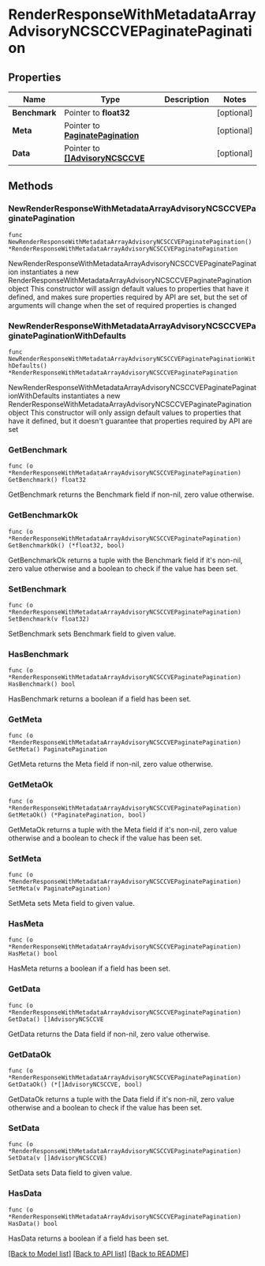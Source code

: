 # RenderResponseWithMetadataArrayAdvisoryNCSCCVEPaginatePagination

## Properties

Name | Type | Description | Notes
------------ | ------------- | ------------- | -------------
**Benchmark** | Pointer to **float32** |  | [optional] 
**Meta** | Pointer to [**PaginatePagination**](PaginatePagination.md) |  | [optional] 
**Data** | Pointer to [**[]AdvisoryNCSCCVE**](AdvisoryNCSCCVE.md) |  | [optional] 

## Methods

### NewRenderResponseWithMetadataArrayAdvisoryNCSCCVEPaginatePagination

`func NewRenderResponseWithMetadataArrayAdvisoryNCSCCVEPaginatePagination() *RenderResponseWithMetadataArrayAdvisoryNCSCCVEPaginatePagination`

NewRenderResponseWithMetadataArrayAdvisoryNCSCCVEPaginatePagination instantiates a new RenderResponseWithMetadataArrayAdvisoryNCSCCVEPaginatePagination object
This constructor will assign default values to properties that have it defined,
and makes sure properties required by API are set, but the set of arguments
will change when the set of required properties is changed

### NewRenderResponseWithMetadataArrayAdvisoryNCSCCVEPaginatePaginationWithDefaults

`func NewRenderResponseWithMetadataArrayAdvisoryNCSCCVEPaginatePaginationWithDefaults() *RenderResponseWithMetadataArrayAdvisoryNCSCCVEPaginatePagination`

NewRenderResponseWithMetadataArrayAdvisoryNCSCCVEPaginatePaginationWithDefaults instantiates a new RenderResponseWithMetadataArrayAdvisoryNCSCCVEPaginatePagination object
This constructor will only assign default values to properties that have it defined,
but it doesn't guarantee that properties required by API are set

### GetBenchmark

`func (o *RenderResponseWithMetadataArrayAdvisoryNCSCCVEPaginatePagination) GetBenchmark() float32`

GetBenchmark returns the Benchmark field if non-nil, zero value otherwise.

### GetBenchmarkOk

`func (o *RenderResponseWithMetadataArrayAdvisoryNCSCCVEPaginatePagination) GetBenchmarkOk() (*float32, bool)`

GetBenchmarkOk returns a tuple with the Benchmark field if it's non-nil, zero value otherwise
and a boolean to check if the value has been set.

### SetBenchmark

`func (o *RenderResponseWithMetadataArrayAdvisoryNCSCCVEPaginatePagination) SetBenchmark(v float32)`

SetBenchmark sets Benchmark field to given value.

### HasBenchmark

`func (o *RenderResponseWithMetadataArrayAdvisoryNCSCCVEPaginatePagination) HasBenchmark() bool`

HasBenchmark returns a boolean if a field has been set.

### GetMeta

`func (o *RenderResponseWithMetadataArrayAdvisoryNCSCCVEPaginatePagination) GetMeta() PaginatePagination`

GetMeta returns the Meta field if non-nil, zero value otherwise.

### GetMetaOk

`func (o *RenderResponseWithMetadataArrayAdvisoryNCSCCVEPaginatePagination) GetMetaOk() (*PaginatePagination, bool)`

GetMetaOk returns a tuple with the Meta field if it's non-nil, zero value otherwise
and a boolean to check if the value has been set.

### SetMeta

`func (o *RenderResponseWithMetadataArrayAdvisoryNCSCCVEPaginatePagination) SetMeta(v PaginatePagination)`

SetMeta sets Meta field to given value.

### HasMeta

`func (o *RenderResponseWithMetadataArrayAdvisoryNCSCCVEPaginatePagination) HasMeta() bool`

HasMeta returns a boolean if a field has been set.

### GetData

`func (o *RenderResponseWithMetadataArrayAdvisoryNCSCCVEPaginatePagination) GetData() []AdvisoryNCSCCVE`

GetData returns the Data field if non-nil, zero value otherwise.

### GetDataOk

`func (o *RenderResponseWithMetadataArrayAdvisoryNCSCCVEPaginatePagination) GetDataOk() (*[]AdvisoryNCSCCVE, bool)`

GetDataOk returns a tuple with the Data field if it's non-nil, zero value otherwise
and a boolean to check if the value has been set.

### SetData

`func (o *RenderResponseWithMetadataArrayAdvisoryNCSCCVEPaginatePagination) SetData(v []AdvisoryNCSCCVE)`

SetData sets Data field to given value.

### HasData

`func (o *RenderResponseWithMetadataArrayAdvisoryNCSCCVEPaginatePagination) HasData() bool`

HasData returns a boolean if a field has been set.


[[Back to Model list]](../README.md#documentation-for-models) [[Back to API list]](../README.md#documentation-for-api-endpoints) [[Back to README]](../README.md)


